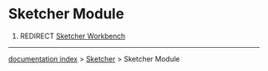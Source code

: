 # Sketcher Module
1.  REDIRECT [Sketcher Workbench](Sketcher_Workbench.md)

---
[documentation index](../README.md) > [Sketcher](Sketcher_Workbench.md) > Sketcher Module
